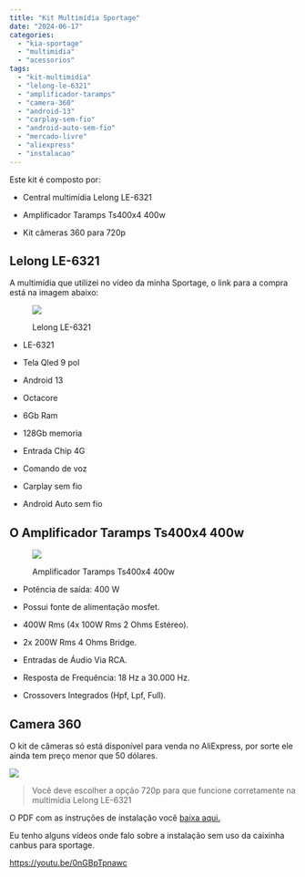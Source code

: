 ```yaml
---
title: "Kit Multimídia Sportage"
date: "2024-06-17"
categories:
  - "kia-sportage"
  - "multimidia"
  - "acessorios"
tags:
  - "kit-multimidia"
  - "lelong-le-6321"
  - "amplificador-taramps"
  - "camera-360"
  - "android-13"
  - "carplay-sem-fio"
  - "android-auto-sem-fio"
  - "mercado-livre"
  - "aliexpress"
  - "instalacao"
---
```


Este kit é composto por:

- Central multimídia Lelong LE-6321

- Amplificador Taramps Ts400x4 400w

- Kit câmeras 360 para 720p

## Lelong LE-6321

A multimídia que utilizei no vídeo da minha Sportage, o link para a compra está na imagem abaixo:

<figure>

[![](https://garagemdomadeira.com/wp-content/uploads/2024/03/screenshot-2024-03-12-as-21.30.46.jpg?w=723)](https://mercadolivre.com/sec/1AmKdxf)

<figcaption>

Lelong LE-6321

</figcaption>

</figure>

- LE-6321

- Tela Qled 9 pol

- Android 13

- Octacore

- 6Gb Ram

- 128Gb memoria

- Entrada Chip 4G

- Comando de voz

- Carplay sem fio

- Android Auto sem fio

## O Amplificador Taramps Ts400x4 400w

<figure>

[![](https://garagemdomadeira.com/wp-content/uploads/2024/06/image.png?w=943)](https://mercadolivre.com/sec/1VytdSo)

<figcaption>

Amplificador Taramps Ts400x4 400w

</figcaption>

</figure>

- Potência de saída: 400 W

- Possui fonte de alimentação mosfet.

- 400W Rms (4x 100W Rms 2 Ohms Estéreo).

- 2x 200W Rms 4 Ohms Bridge.

- Entradas de Áudio Via RCA.

- Resposta de Frequência: 18 Hz a 30.000 Hz.

- Crossovers Integrados (Hpf, Lpf, Full).

## Camera 360

O kit de câmeras só está disponível para venda no AliExpress, por sorte ele ainda tem preço menor que 50 dólares.

[![](https://garagemdomadeira.com/wp-content/uploads/2024/11/novo-projeto-4.jpg?w=723)](https://s.click.aliexpress.com/e/_DBv6AA5)

> Você deve escolher a opção 720p para que funcione corretamente na multimídia Lelong LE-6321

O PDF com as instruções de instalação você [baixa aqui.](https://bit.ly/sportage-multimidia-diagram)

  
Eu tenho alguns vídeos onde falo sobre a instalação sem uso da caixinha canbus para sportage.

https://youtu.be/0nGBpTpnawc
